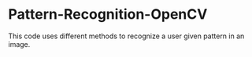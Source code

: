 # Pattern-Recognition-OpenCV
This code uses different methods to recognize a user given pattern in an image.
